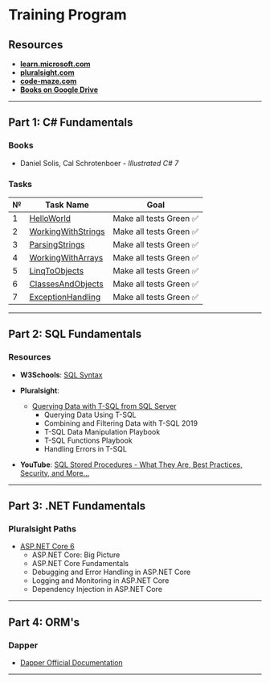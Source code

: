 # Training Program

## Resources

- [**learn.microsoft.com**](https://learn.microsoft.com/en-us/)
- [**pluralsight.com**](https://app.pluralsight.com/library/)
- [**code-maze.com**](https://code-maze.com/)
- [**Books on Google Drive**](https://drive.google.com/drive/u/5/folders/0APnGHKQXjx1OUk9PVA)

---

## Part 1: C# Fundamentals

### Books

- Daniel Solis, Cal Schrotenboer - *Illustrated C# 7*

### Tasks

| **№** | **Task Name** | **Goal** |
|-------|---------------|----------|
| 1     | [HelloWorld](https://github.com/ImesashviliIrakli/HelloWorld) | Make all tests Green ✅ |
| 2     | [WorkingWithStrings](https://github.com/ImesashviliIrakli/WorkingWithStrings) | Make all tests Green ✅ |
| 3     | [ParsingStrings](https://github.com/ImesashviliIrakli/ParsingStrings) | Make all tests Green ✅ |
| 4     | [WorkingWithArrays](https://github.com/ImesashviliIrakli/WorkingWithArrays) | Make all tests Green ✅ |
| 5     | [LinqToObjects](https://github.com/ImesashviliIrakli/LinqToObjects) | Make all tests Green ✅ |
| 6     | [ClassesAndObjects](https://github.com/ImesashviliIrakli/ClassesAndObjects) | Make all tests Green ✅ |
| 7     | [ExceptionHandling](https://github.com/ImesashviliIrakli/ExceptionHandling) | Make all tests Green ✅ |

---

## Part 2: SQL Fundamentals

### Resources

- **W3Schools**: [SQL Syntax](https://www.w3schools.com/sql/default.asp)
- **Pluralsight**:  
  - [Querying Data with T-SQL from SQL Server](https://app.pluralsight.com/paths/skill/querying-data-with-t-sql-from-sql-server)
    - Querying Data Using T-SQL
    - Combining and Filtering Data with T-SQL 2019
    - T-SQL Data Manipulation Playbook
    - T-SQL Functions Playbook
    - Handling Errors in T-SQL

- **YouTube**: [SQL Stored Procedures - What They Are, Best Practices, Security, and More...](https://www.youtube.com/watch?v=Sggdhot-MoM)

---

## Part 3: .NET Fundamentals

### Pluralsight Paths

- [ASP.NET Core 6](https://app.pluralsight.com/paths/skill/aspnet-core-6)
  - ASP.NET Core: Big Picture
  - ASP.NET Core Fundamentals
  - Debugging and Error Handling in ASP.NET Core
  - Logging and Monitoring in ASP.NET Core
  - Dependency Injection in ASP.NET Core

---

## Part 4: ORM's

### Dapper

- [Dapper Official Documentation]([https://dapper-tutorial.net/dapper](https://www.learndapper.com/))

---


